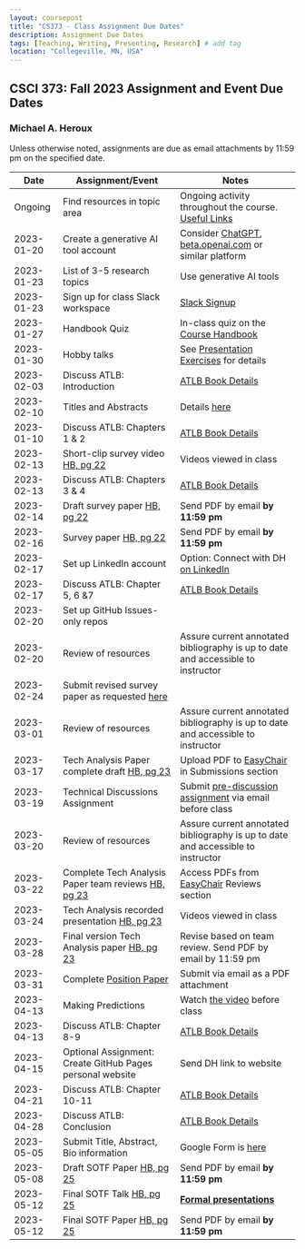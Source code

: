 ```yaml
---
layout: coursepost
title: "CS373 - Class Assignment Due Dates"
description: Assignment Due Dates
tags: [Teaching, Writing, Presenting, Research] # add tag
location: "Collegeville, MN, USA"
---
```


## CSCI 373: Fall 2023 Assignment and Event Due Dates

### Michael A. Heroux

Unless otherwise noted, assignments are due as email attachments by 11:59 pm on the specified date.

| **Date** | **Assignment/Event** | **Notes** |
| ---------- | --- | --- |
| Ongoing | Find resources in topic area | Ongoing activity throughout the course. [Useful Links](https://maherou.github.io/Teaching/files/CS373/CS373-Links/) |
| 2023-01-20 | Create a generative AI tool account | Consider [ChatGPT](https://chat.openai.com), [beta.openai.com](https://beta.openai.com) or similar platform |
| 2023-01-23 | List of 3-5 research topics | Use generative AI tools |
| 2023-01-23 | Sign up for class Slack workspace | [Slack Signup](https://join.slack.com/t/collegevilles23cs373/shared_invite/zt-1nbs0ayus-HYP0Xai25peHmL1DP9grPg)  |
| 2023-01-27 | Handbook Quiz | In-class quiz on the [Course Handbook](../CSCI373CourseHandbookLatestEdition.pdf) |
| 2023-01-30 | Hobby talks | See [Presentation Exercises](https://collegeville.github.io/Orator/PresentationsThatWork/) for details |
| 2023-02-03 | Discuss ATLB: Introduction | [ATLB Book Details](../ATLB-Discussion) |
| 2023-02-10 | Titles and Abstracts | Details [here](https://collegeville.github.io/Scribe/TitlesAndAbstractsThatWork/) |
| 2023-01-10 | Discuss ATLB: Chapters 1 & 2 | [ATLB Book Details](../ATLB-Discussion) |
| 2023-02-13 | Short-clip survey video [HB, pg 22](../CSCI373CourseHandbookLatestEdition.pdf) | Videos viewed in class  | 
| 2023-02-13 | Discuss ATLB: Chapters 3 & 4 | [ATLB Book Details](../ATLB-Discussion) |
| 2023-02-14 | Draft survey paper [HB, pg 22](../CSCI373CourseHandbookLatestEdition.pdf) | Send PDF by email **by 11:59 pm** |
| 2023-02-16 | Survey paper [HB, pg 22](../CSCI373CourseHandbookLatestEdition.pdf) | Send PDF by email **by 11:59 pm** |
| 2023-02-17 | Set up LinkedIn account | Option: Connect with DH [on LinkedIn](https://in.linkedin.com/in/michael-heroux-763590) |
| 2023-02-17 | Discuss ATLB: Chapter 5, 6 &7 | [ATLB Book Details](../ATLB-Discussion) |
| 2023-02-20 | Set up GitHub Issues-only repos| |
| 2023-02-20 | Review of resources | Assure current annotated bibliography is up to date and accessible to instructor |
| 2023-02-24 |Submit revised survey paper as requested [here](https://collegeville.github.io/Scribe/BetterTechnicalWriting/) | |
| 2023-03-01 | Review of resources | Assure current annotated bibliography is up to date and accessible to instructor |
| 2023-03-17 | Tech Analysis Paper complete draft [HB, pg 23](../CSCI373CourseHandbookLatestEdition.pdf) | Upload PDF to [EasyChair](https://easychair.org/conferences/?conf=spring2023tap) in Submissions section |
| 2023-03-19 | Technical Discussions Assignment | Submit [pre-discussion assignment](https://collegeville.github.io/Orator/DiscussionsThatWork/) via email before class |
| 2023-03-20 | Review of resources | Assure current annotated bibliography is up to date and accessible to instructor |
| 2023-03-22 | Complete Tech Analysis Paper team reviews [HB, pg 23](../CSCI373CourseHandbookLatestEdition.pdf) | Access PDFs from [EasyChair](https://easychair.org/conferences/?conf=spring2023tap) Reviews section |
| 2023-03-24 | Tech Analysis recorded presentation [HB, pg 23](../CSCI373CourseHandbookLatestEdition.pdf) | Videos viewed in class|
| 2023-03-28 | Final version Tech Analysis paper [HB, pg 23](../CSCI373CourseHandbookLatestEdition.pdf) | Revise based on team review. Send PDF by email by 11:59 pm |
| 2023-03-31 | Complete [Position Paper](https://collegeville.github.io/Scribe/PositionPapers/) | Submit via email as a PDF attachment | 
| 2023-04-13 | Making Predictions | Watch [the video](https://collegeville.github.io/Scribe/PredictionsThatWork/) before class |
| 2023-04-13 | Discuss ATLB: Chapter 8-9 | [ATLB Book Details](../ATLB-Discussion) |
| 2023-04-15 | Optional Assignment: Create GitHub Pages personal website | Send DH link to website |
| 2023-04-21 | Discuss ATLB: Chapter 10-11 | [ATLB Book Details](../ATLB-Discussion) |
| 2023-04-28 | Discuss ATLB: Conclusion | [ATLB Book Details](../ATLB-Discussion) |
| 2023-05-05 | Submit Title, Abstract, Bio information | Google Form is [here](https://forms.gle/d6xJTCqofyq4jXGh8) |
| 2023-05-08 | Draft SOTF Paper [HB, pg 25](../CSCI373CourseHandbookLatestEdition.pdf) | Send PDF by email **by 11:59 pm** |
| 2023-05-12 | Final SOTF Talk [HB, pg 25](../CSCI373CourseHandbookLatestEdition.pdf) | [**Formal presentations**](../2023-Fall-Final-Presentation-Schedule) |
| 2023-05-12 | Final SOTF Paper [HB, pg 25](../CSCI373CourseHandbookLatestEdition.pdf) | Send PDF by email **by 11:59 pm** |
